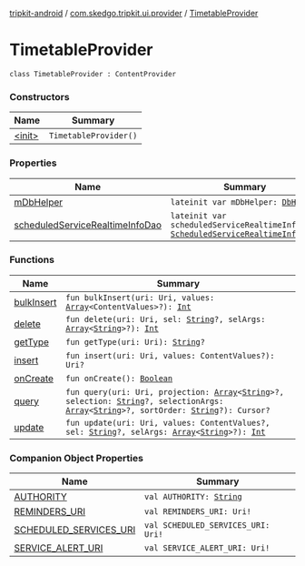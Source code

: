 [tripkit-android](../../index.md) / [com.skedgo.tripkit.ui.provider](../index.md) / [TimetableProvider](./index.md)

# TimetableProvider

`class TimetableProvider : ContentProvider`

### Constructors

| Name | Summary |
|---|---|
| [&lt;init&gt;](-init-.md) | `TimetableProvider()` |

### Properties

| Name | Summary |
|---|---|
| [mDbHelper](m-db-helper.md) | `lateinit var mDbHelper: `[`DbHelper`](../../com.skedgo.tripkit.data.database/-db-helper/index.md) |
| [scheduledServiceRealtimeInfoDao](scheduled-service-realtime-info-dao.md) | `lateinit var scheduledServiceRealtimeInfoDao: `[`ScheduledServiceRealtimeInfoDao`](../../com.skedgo.tripkit.data.database.timetables/-scheduled-service-realtime-info-dao/index.md) |

### Functions

| Name | Summary |
|---|---|
| [bulkInsert](bulk-insert.md) | `fun bulkInsert(uri: Uri, values: `[`Array`](https://kotlinlang.org/api/latest/jvm/stdlib/kotlin/-array/index.html)`<ContentValues>?): `[`Int`](https://kotlinlang.org/api/latest/jvm/stdlib/kotlin/-int/index.html) |
| [delete](delete.md) | `fun delete(uri: Uri, sel: `[`String`](https://kotlinlang.org/api/latest/jvm/stdlib/kotlin/-string/index.html)`?, selArgs: `[`Array`](https://kotlinlang.org/api/latest/jvm/stdlib/kotlin/-array/index.html)`<`[`String`](https://kotlinlang.org/api/latest/jvm/stdlib/kotlin/-string/index.html)`>?): `[`Int`](https://kotlinlang.org/api/latest/jvm/stdlib/kotlin/-int/index.html) |
| [getType](get-type.md) | `fun getType(uri: Uri): `[`String`](https://kotlinlang.org/api/latest/jvm/stdlib/kotlin/-string/index.html)`?` |
| [insert](insert.md) | `fun insert(uri: Uri, values: ContentValues?): Uri?` |
| [onCreate](on-create.md) | `fun onCreate(): `[`Boolean`](https://kotlinlang.org/api/latest/jvm/stdlib/kotlin/-boolean/index.html) |
| [query](query.md) | `fun query(uri: Uri, projection: `[`Array`](https://kotlinlang.org/api/latest/jvm/stdlib/kotlin/-array/index.html)`<`[`String`](https://kotlinlang.org/api/latest/jvm/stdlib/kotlin/-string/index.html)`>?, selection: `[`String`](https://kotlinlang.org/api/latest/jvm/stdlib/kotlin/-string/index.html)`?, selectionArgs: `[`Array`](https://kotlinlang.org/api/latest/jvm/stdlib/kotlin/-array/index.html)`<`[`String`](https://kotlinlang.org/api/latest/jvm/stdlib/kotlin/-string/index.html)`>?, sortOrder: `[`String`](https://kotlinlang.org/api/latest/jvm/stdlib/kotlin/-string/index.html)`?): Cursor?` |
| [update](update.md) | `fun update(uri: Uri, values: ContentValues?, sel: `[`String`](https://kotlinlang.org/api/latest/jvm/stdlib/kotlin/-string/index.html)`?, selArgs: `[`Array`](https://kotlinlang.org/api/latest/jvm/stdlib/kotlin/-array/index.html)`<`[`String`](https://kotlinlang.org/api/latest/jvm/stdlib/kotlin/-string/index.html)`>?): `[`Int`](https://kotlinlang.org/api/latest/jvm/stdlib/kotlin/-int/index.html) |

### Companion Object Properties

| Name | Summary |
|---|---|
| [AUTHORITY](-a-u-t-h-o-r-i-t-y.md) | `val AUTHORITY: `[`String`](https://kotlinlang.org/api/latest/jvm/stdlib/kotlin/-string/index.html) |
| [REMINDERS_URI](-r-e-m-i-n-d-e-r-s_-u-r-i.md) | `val REMINDERS_URI: Uri!` |
| [SCHEDULED_SERVICES_URI](-s-c-h-e-d-u-l-e-d_-s-e-r-v-i-c-e-s_-u-r-i.md) | `val SCHEDULED_SERVICES_URI: Uri!` |
| [SERVICE_ALERT_URI](-s-e-r-v-i-c-e_-a-l-e-r-t_-u-r-i.md) | `val SERVICE_ALERT_URI: Uri!` |
